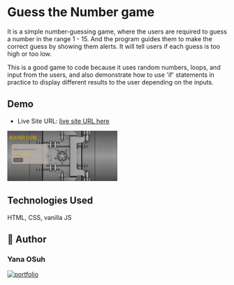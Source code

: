 # Guess the Number game

It is a simple number-guessing game, where the users are required to guess a number in the range 1 - 15.
And the program guides them to make the correct guess by showing them alerts. It will tell users if each guess is too high or too low.

This is a good game to code because it uses random numbers, loops, and input from the users, and also demonstrate how to use 'if' statements in practice to display different results to the user depending on the inputs.


## Demo

- Live Site URL: [live site URL here](https://yanaos-guess-number-game.glitch.me/)

<img src="/screenShot.png" width="50%" alt="game app demo">

## Technologies Used

HTML, CSS, vanilla JS


## 🔗 Author
### Yana OSuh 
[![portfolio](https://img.shields.io/badge/my_portfolio-000?style=for-the-badge&logo=ko-fi&logoColor=white)](https://yanaos-portfolio.glitch.me/)
